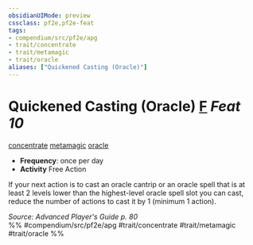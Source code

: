 ```yaml
---
obsidianUIMode: preview
cssclass: pf2e,pf2e-feat
tags:
- compendium/src/pf2e/apg
- trait/concentrate
- trait/metamagic
- trait/oracle
aliases: ["Quickened Casting (Oracle)"]
---
```

# Quickened Casting (Oracle)  [F](chapter-9-playing-the-game.md#Actions "Free Action") *Feat 10*  
[concentrate](concentrate.md "Concentrate Action & Ability Trait")  [metamagic](metamagic.md "Metamagic General Trait")  [oracle](Reference/Rules/Traits/oracle-apg.md "Oracle Class Trait")  

- **Frequency**: once per day
- **Activity** Free Action

If your next action is to cast an oracle cantrip or an oracle spell that is at least 2 levels lower than the highest-level oracle spell slot you can cast, reduce the number of actions to cast it by 1 (minimum 1 action).

*Source: Advanced Player's Guide p. 80*  
%% #compendium/src/pf2e/apg #trait/concentrate #trait/metamagic #trait/oracle %%